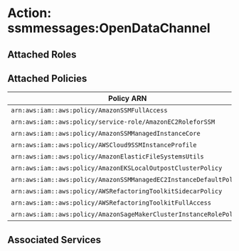 # Action: ssmmessages:OpenDataChannel

## Attached Roles

## Attached Policies

| Policy ARN | Policy Name |
|------------|-------------|
| `arn:aws:iam::aws:policy/AmazonSSMFullAccess` | [AmazonSSMFullAccess](../policies.md#amazonssmfullaccess) |
| `arn:aws:iam::aws:policy/service-role/AmazonEC2RoleforSSM` | [AmazonEC2RoleforSSM](../policies.md#amazonec2roleforssm) |
| `arn:aws:iam::aws:policy/AmazonSSMManagedInstanceCore` | [AmazonSSMManagedInstanceCore](../policies.md#amazonssmmanagedinstancecore) |
| `arn:aws:iam::aws:policy/AWSCloud9SSMInstanceProfile` | [AWSCloud9SSMInstanceProfile](../policies.md#awscloud9ssminstanceprofile) |
| `arn:aws:iam::aws:policy/AmazonElasticFileSystemsUtils` | [AmazonElasticFileSystemsUtils](../policies.md#amazonelasticfilesystemsutils) |
| `arn:aws:iam::aws:policy/AmazonEKSLocalOutpostClusterPolicy` | [AmazonEKSLocalOutpostClusterPolicy](../policies.md#amazonekslocaloutpostclusterpolicy) |
| `arn:aws:iam::aws:policy/AmazonSSMManagedEC2InstanceDefaultPolicy` | [AmazonSSMManagedEC2InstanceDefaultPolicy](../policies.md#amazonssmmanagedec2instancedefaultpolicy) |
| `arn:aws:iam::aws:policy/AWSRefactoringToolkitSidecarPolicy` | [AWSRefactoringToolkitSidecarPolicy](../policies.md#awsrefactoringtoolkitsidecarpolicy) |
| `arn:aws:iam::aws:policy/AWSRefactoringToolkitFullAccess` | [AWSRefactoringToolkitFullAccess](../policies.md#awsrefactoringtoolkitfullaccess) |
| `arn:aws:iam::aws:policy/AmazonSageMakerClusterInstanceRolePolicy` | [AmazonSageMakerClusterInstanceRolePolicy](../policies.md#amazonsagemakerclusterinstancerolepolicy) |

## Associated Services

